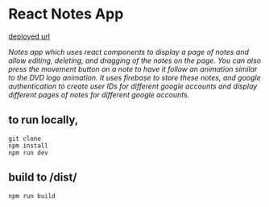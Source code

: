 # React Notes App

[deployed url](https://devon-notes.onrender.com/)

*Notes app which uses react components to display a page of notes and allow editing, deleting, and dragging of the notes on the page. You can also press the movement button on a note to have it follow an animation similar to the DVD logo animation. It uses firebase to store these notes, and google authentication to create user IDs for different google accounts and display different pages of notes for different google accounts.*

## to run locally,
```
git clone
npm install
npm run dev
```

## build to /dist/
```
npm run build
```
